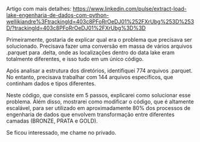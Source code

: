
Artigo com mais detalhes: https://www.linkedin.com/pulse/extract-load-lake-engenharia-de-dados-com-python-wellikiandre%3FtrackingId=403c8PFoRrOeDJ01%252FXrUbg%253D%253D/?trackingId=403c8PFoRrOeDJ01%2FXrUbg%3D%3D

Primeiramente, gostaria de explicar qual era o problema que precisava ser solucionado. Precisava fazer uma conversão em massa de vários arquivos .parquet para .delta, onde as localizações dentro do data lake eram totalmente diferentes, e isso tudo em um único código.

Após analisar a estrutura dos diretórios, identifiquei 774 arquivos .parquet. No entanto, precisava trabalhar com 144 arquivos específicos, que continham dados e tipos diferentes.

Neste código, que consiste em 5 passos, explicarei como solucionar esse problema. Além disso, mostrarei como modificar o código, que é altamente escalável, para ser utilizado em aproximadamente 80% dos processos de engenharia de dados que envolvem transformação entre diferentes camadas (BRONZE, PRATA e GOLD).

Se ficou interessado, me chame no privado.
